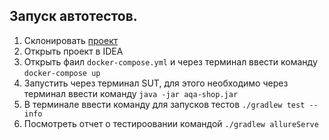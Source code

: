 ## Запуск автотестов.  

1. Склонировать [проект](https://github.com/Mendoza911/QA-Diploma)
2. Открыть проект в IDEA   
3. Открыть фаил ```docker-compose.yml``` и через терминал ввести команду ```docker-compose up```    
4. Запустить через терминал SUT, для этого необходимо через терминал ввести команду ```java -jar aqa-shop.jar```
5. В терминале ввести команду для запусков тестов ```./gradlew test --info```
6. Посмотреть отчет о тестироовании командой ```./gradlew allureServe```   
